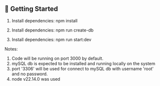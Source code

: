 ## 🔧 Getting Started

1. Install dependencies:
  npm install

2. Install dependencies:
  npm run create-db

3. Install dependencies:
  npm run start:dev


Notes:
1. Code will be running on port 3000 by  default.
2. mySQL db is expected to be installed and running locally on the system
3. port '3306' will be used for connect to mySQL db with username 'root' and no password.
3. node v22.14.0 was used
